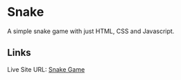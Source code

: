 # Snake
A simple snake game with just HTML, CSS and Javascript.

## Links
Live Site URL: [Snake Game]()
